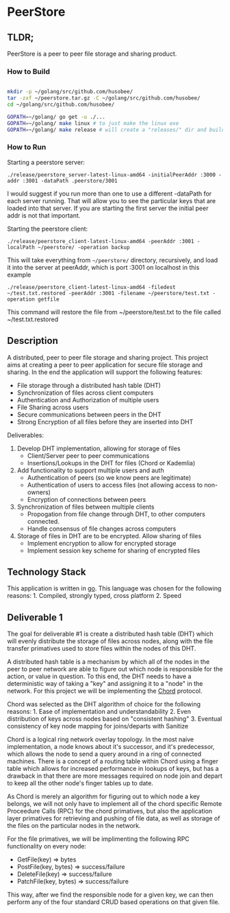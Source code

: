 # PeerStore

## TLDR;

PeerStore is a peer to peer file storage and sharing product.

### How to Build

```bash

mkdir -p ~/golang/src/github.com/husobee/
tar -zxf ~/peerstore.tar.gz -C ~/golang/src/github.com/husobee/
cd ~/golang/src/github.com/husobee/

GOPATH=~/golang/ go get -u ./...
GOPATH=~/golang/ make linux # to just make the linux exe
GOPATH=~/golang/ make release # will create a "releases/" dir and build windows/mac/linux binaries
```

### How to Run

Starting a peerstore server:

```
./release/peerstore_server-latest-linux-amd64 -initialPeerAddr :3000 -addr :3001 -dataPath .peerstore/3001
```

I would suggest if you run more than one to use a different -dataPath for each
server running.  That will allow you to see the particular keys that are loaded
into that server.  If you are starting the first server the initial peer addr
is not that important.


Starting the peerstore client:

```
./release/peerstore_client-latest-linux-amd64 -peerAddr :3001 -localPath ~/peerstore/ -operation backup
```
This will take everything from `~/peerstore/` directory, recursively, and load
it into the server at peerAddr, which is port :3001 on localhost in this example

```
./release/peerstore_client-latest-linux-amd64 -filedest ~/test.txt.restored -peerAddr :3001 -filename ~/peerstore/test.txt -operation getfile
```

This command will restore the file from ~/peerstore/test.txt to the file called
~/test.txt.restored



## Description

A distributed, peer to peer file storage and sharing project.  This project
aims at creating a peer to peer application for secure file storage and sharing.
In the end the application will support the following features:

* File storage through a distributed hash table (DHT)
* Synchronization of files across client computers
* Authentication and Authorization of multiple users
* File Sharing across users
* Secure communications between peers in the DHT 
* Strong Encryption of all files before they are inserted into DHT 

Deliverables:

1. Develop DHT implementation, allowing for storage of files
    - Client/Server peer to peer communications
    - Insertions/Lookups in the DHT for files (Chord or Kademlia)
2. Add functionality to support multiple users and auth
    - Authentication of peers (so we know peers are legitimate)
    - Authentication of users to access files (not allowing access to
    non-owners)
    - Encryption of connections between peers
3. Synchronization of files between multiple clients
    - Propogation from file change through DHT, to other computers
    connected.
    - Handle consensus of file changes across computers
4. Storage of files in DHT are to be encrypted.  Allow sharing of files
    - Implement encryption to allow for encrypted storage
    - Implement session key scheme for sharing of encrypted files

## Technology Stack

This application is written in [go](https://golang.org).  This language was
chosen for the following reasons:
    1. Compiled, strongly typed, cross platform
    2. Speed

## Deliverable 1

The goal for deliverable #1 is create a distributed hash table (DHT) which will
evenly distribute the storage of files across nodes, along with the file
transfer primatives used to store files within the nodes of this DHT.

A distributed hash table is a mechanism by which all of the nodes in the peer to
peer network are able to figure out which node is responsible for the action, or
value in question.  To this end, the DHT needs to have a deterministic way of
taking a "key" and assigning it to a "node" in the network.  For this project
we will be implementing the [Chord][chord] protocol.

Chord was selected as the DHT algorithm of choice for the following reasons:
    1. Ease of implementation and understandability
    2. Even distribution of keys across nodes based on "consistent hashing"
    3. Eventual consistency of key node mapping for joins/departs with Sanitize

Chord is a logical ring network overlay topology.  In the most naive
implementation, a node knows about it's successor, and it's predecessor, which
allows the node to send a query around in a ring of connected machines.  There
is a concept of a routing table within Chord using a finger table which allows
for increased performance in lookups of keys, but has a drawback in that there
are more messages required on node join and depart to keep all the other node's
finger tables up to date.

As Chord is merely an algorithm for figuring out to which node a key belongs, we
will not only have to implement all of the chord specific Remote Proceedure
Calls (RPC) for the chord primatives, but also the application layer primatives
for retrieving and pushing of file data, as well as storage of the files on the
particular nodes in the network.

For the file primatives, we will be implimenting the following RPC functionality
on every node:

* GetFile(key) => bytes
* PostFile(key, bytes) => success/failure
* DeleteFile(key) => success/failure
* PatchFile(key, bytes) => success/failure

This way, after we find the responsible node for a given key, we can then
perform any of the four standard CRUD based operations on that given file.






[chord]: docs/chord_sigcomm.pdf
